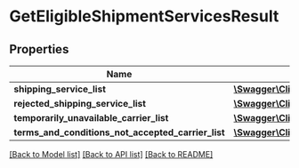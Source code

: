 # GetEligibleShipmentServicesResult

## Properties
Name | Type | Description | Notes
------------ | ------------- | ------------- | -------------
**shipping_service_list** | [**\Swagger\Client\Models\ShippingServiceList**](ShippingServiceList.md) |  | 
**rejected_shipping_service_list** | [**\Swagger\Client\Models\RejectedShippingServiceList**](RejectedShippingServiceList.md) |  | [optional] 
**temporarily_unavailable_carrier_list** | [**\Swagger\Client\Models\TemporarilyUnavailableCarrierList**](TemporarilyUnavailableCarrierList.md) |  | [optional] 
**terms_and_conditions_not_accepted_carrier_list** | [**\Swagger\Client\Models\TermsAndConditionsNotAcceptedCarrierList**](TermsAndConditionsNotAcceptedCarrierList.md) |  | [optional] 

[[Back to Model list]](../../README.md#documentation-for-models) [[Back to API list]](../../README.md#documentation-for-api-endpoints) [[Back to README]](../../README.md)

